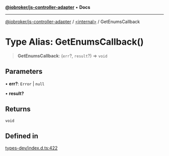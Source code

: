 [**@iobroker/js-controller-adapter**](../../README.md) • **Docs**

***

[@iobroker/js-controller-adapter](../../globals.md) / [\<internal\>](../README.md) / GetEnumsCallback

# Type Alias: GetEnumsCallback()

> **GetEnumsCallback**: (`err`?, `result`?) => `void`

## Parameters

• **err?**: `Error` \| `null`

• **result?**

## Returns

`void`

## Defined in

[types-dev/index.d.ts:422](https://github.com/ioBroker/ioBroker.js-controller/blob/8ad7f66ced81c171aa99d76496fa607acde05189/packages/types-dev/index.d.ts#L422)
